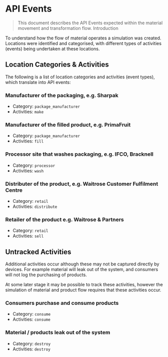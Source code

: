 # API Events

> This document describes the API Events expected within the material movement and transformation flow.
Introduction

To understand how the flow of material operates a simulation was created. Locations were identified and categorised, with different types of activities (events) being undertaken at these locations.

## Location Categories & Activities
The following is a list of location categories and activities (event types), which translate into API events:

### Manufacturer of the packaging, e.g. Sharpak
- Category: `package_manufacturer`
- Activities: `make`

### Manufacturer of the filled product, e.g. PrimaFruit
- Category: `package_manufacturer`
- Activities: `fill`

### Processor site that washes packaging, e.g. IFCO, Bracknell
- Category: `processor`
- Activities: `wash`

### Distributer of the product, e.g. Waitrose Customer Fulfilment Centre
- Category: `retail`
- Activities: `distribute`

### Retailer of the product e.g. Waitrose & Partners
- Category: `retail`
- Activities: `sell`

## Untracked Activities
Additional activities occur although these may not be captured directly by devices. For example material will leak out of the system, and consumers will not log the purchasing of products.

At some later stage it may be possible to track these activities, however the simulation of material and product flow requires that these activities occur.

### Consumers purchase and consume products
- Category: `consume`
- Activities: `consume`

### Material / products leak out of the system
- Category: `destroy`
- Activities: `destroy`

